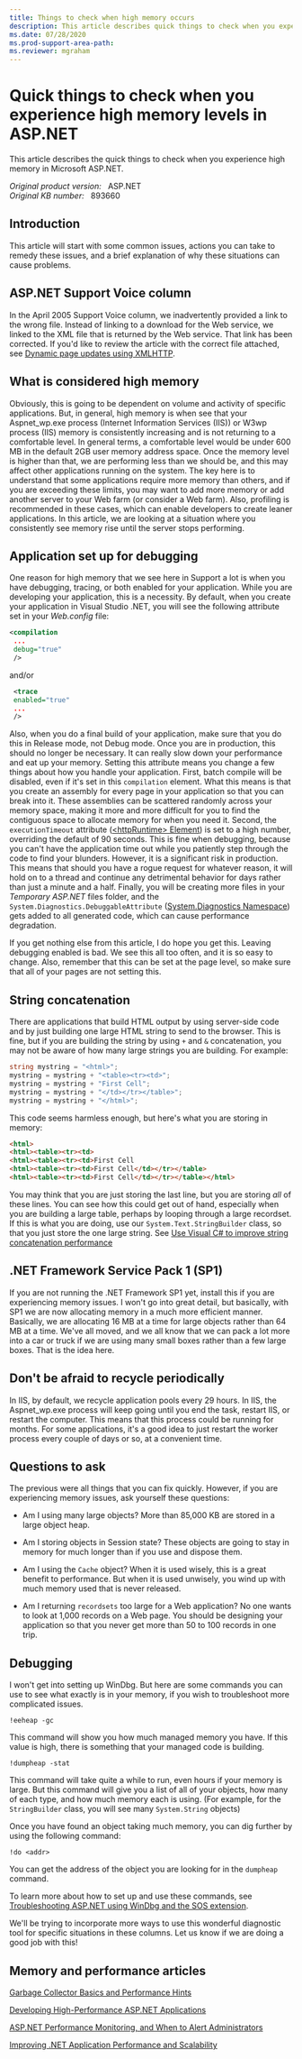 ```yaml
---
title: Things to check when high memory occurs
description: This article describes quick things to check when you experience high memory in ASP.NET.
ms.date: 07/28/2020
ms.prod-support-area-path: 
ms.reviewer: mgraham
---
```

# Quick things to check when you experience high memory levels in ASP.NET

This article describes the quick things to check when you experience high memory in Microsoft ASP.NET.

_Original product version:_ &nbsp; ASP.NET  
_Original KB number:_ &nbsp; 893660

## Introduction

This article will start with some common issues, actions you can take to remedy these issues, and a brief explanation of why these situations can cause problems.

## ASP.NET Support Voice column

In the April 2005 Support Voice column, we inadvertently provided a link to the wrong file. Instead of linking to a download for the Web service, we linked to the XML file that is returned by the Web service. That link has been corrected. If you'd like to review the article with the correct file attached, see [Dynamic page updates using XMLHTTP](https://support.microsoft.com/help/893659/dynamic-page-updates-using-xmlhttp).  

## What is considered high memory

Obviously, this is going to be dependent on volume and activity of specific applications. But, in general, high memory is when see that your Aspnet_wp.exe process (Internet Information Services (IIS)) or W3wp process (IIS) memory is consistently increasing and is not returning to a comfortable level. In general terms, a comfortable level would be under 600 MB in the default 2GB user memory address space. Once the memory level is higher than that, we are performing less than we should be, and this may affect other applications running on the system. The key here is to understand that some applications require more memory than others, and if you are exceeding these limits, you may want to add more memory or add another server to your Web farm (or consider a Web farm). Also, profiling is recommended in these cases, which can enable developers to create leaner applications. In this article, we are looking at a situation where you consistently see memory rise until the server stops performing.

## Application set up for debugging

One reason for high memory that we see here in Support a lot is when you have debugging, tracing, or both enabled for your application. While you are developing your application, this is a necessity. By default, when you create your application in Visual Studio .NET, you will see the following attribute set in your *Web.config* file:

```xml
<compilation
 ...
 debug="true"
 />
```

and/or

```xml
 <trace
 enabled="true"
 ...
 />
```

Also, when you do a final build of your application, make sure that you do this in Release mode, not Debug mode. Once you are in production, this should no longer be necessary. It can really slow down your performance and eat up your memory. Setting this attribute means you change a few things about how you handle your application. First, batch compile will be disabled, even if it's set in this `compilation` element. What this means is that you create an assembly for every page in your application so that you can break into it. These assemblies can be scattered randomly across your memory space, making it more and more difficult for you to find the contiguous space to allocate memory for when you need it. Second, the `executionTimeout` attribute ([\<httpRuntime> Element](/previous-versions/dotnet/netframework-1.1/e1f13641(v=vs.71))) is set to a high number, overriding the default of 90 seconds. This is fine when debugging, because you can't have the application time out while you patiently step through the code to find your blunders. However, it is a significant risk in production. This means that should you have a rogue request for whatever reason, it will hold on to a thread and continue any detrimental behavior for days rather than just a minute and a half. Finally, you will be creating more files in your *Temporary ASP.NET* files folder, and the `System.Diagnostics.DebuggableAttribute` ([System.Diagnostics Namespace](/dotnet/api/system.diagnostics&view=dotnet-plat-ext-3.1)) gets added to all generated code, which can cause performance degradation.

If you get nothing else from this article, I do hope you get this. Leaving debugging enabled is bad. We see this all too often, and it is so easy to change. Also, remember that this can be set at the page level, so make sure that all of your pages are not setting this.

## String concatenation

There are applications that build HTML output by using server-side code and by just building one large HTML string to send to the browser. This is fine, but if you are building the string by using `+` and `&` concatenation, you may not be aware of how many large strings you are building. For example:

```csharp
string mystring = "<html>";
mystring = mystring + "<table><tr><td>";
mystring = mystring + "First Cell";
mystring = mystring + "</td></tr></table>";
mystring = mystring + "</html>";
```

This code seems harmless enough, but here's what you are storing in memory:

```html
<html>
<html><table><tr><td>
<html><table><tr><td>First Cell
<html><table><tr><td>First Cell</td></tr></table>
<html><table><tr><td>First Cell</td></tr></table></html>
```

You may think that you are just storing the last line, but you are storing *all* of these lines. You can see how this could get out of hand, especially when you are building a large table, perhaps by looping through a large recordset. If this is what you are doing, use our `System.Text.StringBuilder` class, so that you just store the one large string. See [Use Visual C# to improve string concatenation performance](/troubleshoot/dotnet/csharp/string-concatenation)

## .NET Framework Service Pack 1 (SP1)

If you are not running the .NET Framework SP1 yet, install this if you are experiencing memory issues. I won't go into great detail, but basically, with SP1 we are now allocating memory in a much more efficient manner. Basically, we are allocating 16 MB at a time for large objects rather than 64 MB at a time. We've all moved, and we all know that we can pack a lot more into a car or truck if we are using many small boxes rather than a few large boxes. That is the idea here.

## Don't be afraid to recycle periodically

In IIS, by default, we recycle application pools every 29 hours. In IIS, the Aspnet_wp.exe process will keep going until you end the task, restart IIS, or restart the computer. This means that this process could be running for months. For some applications, it's a good idea to just restart the worker process every couple of days or so, at a convenient time.

## Questions to ask

The previous were all things that you can fix quickly. However, if you are experiencing memory issues, ask yourself these questions:

- Am I using many large objects? More than 85,000 KB are stored in a large object heap.

- Am I storing objects in Session state? These objects are going to stay in memory for much longer than if you use and dispose them.

- Am I using the `Cache` object? When it is used wisely, this is a great benefit to performance. But when it is used unwisely, you wind up with much memory used that is never released.

- Am I returning `recordsets` too large for a Web application? No one wants to look at 1,000 records on a Web page. You should be designing your application so that you never get more than 50 to 100 records in one trip.

## Debugging

I won't get into setting up WinDbg. But here are some commands you can use to see what exactly is in your memory, if you wish to troubleshoot more complicated issues.

```console
!eeheap -gc
```

This command will show you how much managed memory you have. If this value is high, there is something that your managed code is building.

```console
!dumpheap -stat
```

This command will take quite a while to run, even hours if your memory is large. But this command will give you a list of all of your objects, how many of each type, and how much memory each is using. (For example, for the `StringBuilder` class, you will see many `System.String` objects)

Once you have found an object taking much memory, you can dig further by using the following command:

```console
!do <addr>
```

You can get the address of the object you are looking for in the `dumpheap` command.

To learn more about how to set up and use these commands, see [Troubleshooting ASP.NET using WinDbg and the SOS extension](https://support.microsoft.com/help/892277/troubleshooting-asp-net-using-windbg-and-the-sos-extension).

We'll be trying to incorporate more ways to use this wonderful diagnostic tool for specific situations in these columns. Let us know if we are doing a good job with this!

## Memory and performance articles

[Garbage Collector Basics and Performance Hints](/previous-versions/dotnet/articles/ms973837(v=msdn.10))

[Developing High-Performance ASP.NET Applications](/previous-versions/dotnet/netframework-1.1/5dws599a(v=vs.71))

[ASP.NET Performance Monitoring, and When to Alert Administrators](/previous-versions/dotnet/articles/ms972959(v=msdn.10))

[Improving .NET Application Performance and Scalability](/previous-versions/msp-n-p/ff649152(v=pandp.10))
